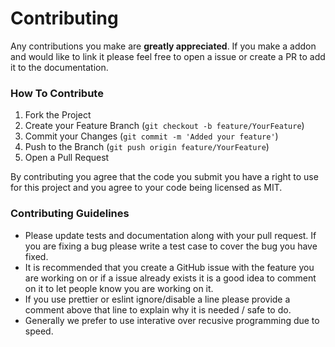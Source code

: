 # Contributing

Any contributions you make are **greatly appreciated**. If you make a addon and would like to link it please feel free to open a issue or create a PR to add it to the documentation.

### How To Contribute

1. Fork the Project
2. Create your Feature Branch (`git checkout -b feature/YourFeature`)
3. Commit your Changes (`git commit -m 'Added your feature'`)
4. Push to the Branch (`git push origin feature/YourFeature`)
5. Open a Pull Request

By contributing you agree that the code you submit you have a right to use for this project and you agree to your code being licensed as MIT.

### Contributing Guidelines

-   Please update tests and documentation along with your pull request. If you are fixing a bug please write a test case to cover the bug you have fixed.
-   It is recommended that you create a GitHub issue with the feature you are working on or if a issue already exists it is a good idea to comment on it to let people know you are working on it.
-   If you use prettier or eslint ignore/disable a line please provide a comment above that line to explain why it is needed / safe to do.
-   Generally we prefer to use interative over recusive programming due to speed.
